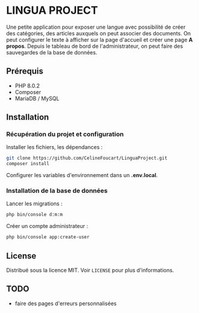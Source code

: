 # LINGUA PROJECT

Une petite application pour exposer une langue avec possibilité de créer des catégories, des articles auxquels on peut associer
des documents. On peut configurer le texte à afficher sur la page d'accueil et créer une page **A propos**. Depuis le tableau de
bord de l'administrateur, on peut faire des sauvegardes de la base de données.

## Prérequis

* PHP 8.0.2
* Composer
* MariaDB / MySQL

## Installation

### Récupération du projet et configuration

Installer les fichiers, les dépendances :

```bash
git clone https://github.com/CelineFoucart/LinguaProject.git
composer install
```

Configurer les variables d'environnement dans un **.env.local**.

### Installation de la base de données

Lancer les migrations :

```bash
php bin/console d:m:m
```

Créer un compte administrateur :

```bash
php bin/console app:create-user
```

## License

Distribué sous la licence MIT. Voir `LICENSE` pour plus d'informations.

## TODO

* faire des pages d'erreurs personnalisées

